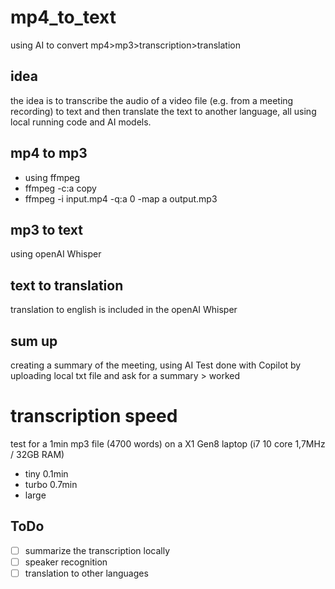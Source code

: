 # mp4_to_text

using AI to convert mp4>mp3>transcription>translation

## idea

the idea is to transcribe the audio of a video file (e.g. from a meeting recording) to text and then translate the text to another language, all using local running code and AI models.

## mp4 to mp3

- using ffmpeg
- ffmpeg -c:a copy
- ffmpeg -i input.mp4 -q:a 0 -map a output.mp3

## mp3 to text

using openAI Whisper

## text to translation

translation to english is included in the openAI Whisper

## sum up

creating a summary of the meeting, using AI
Test done with Copilot by uploading local txt file and ask for a summary > worked

# transcription speed

test for a 1min mp3 file (4700 words) on a X1 Gen8 laptop (i7 10 core 1,7MHz / 32GB RAM)

- tiny 0.1min
- turbo 0.7min
- large

## ToDo

- [ ] summarize the transcription locally
- [ ] speaker recognition
- [ ] translation to other languages
